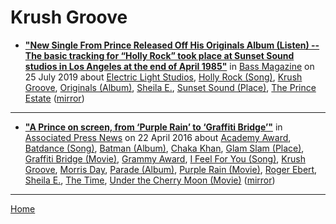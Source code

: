 # Krush Groove

 - [**"New Single From Prince Released Off His Originals Album (Listen) -- The basic tracking for “Holly Rock” took place at Sunset Sound studios in Los Angeles at the end of April 1985"**](https://bassmagazine.com/artists/new-single-from-prince-released-off-his-originals-album) in [Bass Magazine](https://bassmagazine.com/) on 25 July 2019 about [Electric Light Studios](../../topics/electric-light-studios/index.md), [Holly Rock (Song)](../../topics/song/holly-rock/index.md), [Krush Groove](../../topics/krush-groove/index.md), [Originals (Album)](../../topics/album/originals/index.md), [Sheila E.](../../topics/sheila-e/index.md), [Sunset Sound (Place)](../../topics/place/sunset-sound/index.md), [The Prince Estate](../../topics/the-prince-estate/index.md) ([mirror](https://web.archive.org/web/*/https://bassmagazine.com/artists/new-single-from-prince-released-off-his-originals-album))

----

 - [**"A Prince on screen, from ‘Purple Rain’ to ‘Graffiti Bridge’"**](https://apnews.com/8082812e075544679812ad4cc742307f) in [Associated Press News](https://apnews.com/) on 22 April 2016 about [Academy Award](../../topics/academy-award/index.md), [Batdance (Song)](../../topics/song/batdance/index.md), [Batman (Album)](../../topics/album/batman/index.md), [Chaka Khan](../../topics/chaka-khan/index.md), [Glam Slam (Place)](../../topics/place/glam-slam/index.md), [Graffiti Bridge (Movie)](../../topics/movie/graffiti-bridge/index.md), [Grammy Award](../../topics/grammy-award/index.md), [I Feel For You (Song)](../../topics/song/i-feel-for-you/index.md), [Krush Groove](../../topics/krush-groove/index.md), [Morris Day](../../topics/morris-day/index.md), [Parade (Album)](../../topics/album/parade/index.md), [Purple Rain (Movie)](../../topics/movie/purple-rain/index.md), [Roger Ebert](../../topics/roger-ebert/index.md), [Sheila E.](../../topics/sheila-e/index.md), [The Time](../../topics/the-time/index.md), [Under the Cherry Moon (Movie)](../../topics/movie/under-the-cherry-moon/index.md) ([mirror](https://web.archive.org/web/*/https://apnews.com/8082812e075544679812ad4cc742307f))

----

[Home](../)
